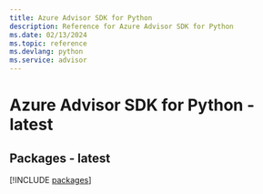 ```yaml
---
title: Azure Advisor SDK for Python
description: Reference for Azure Advisor SDK for Python
ms.date: 02/13/2024
ms.topic: reference
ms.devlang: python
ms.service: advisor
---
```

# Azure Advisor SDK for Python - latest
## Packages - latest
[!INCLUDE [packages](advisor-index.md)]